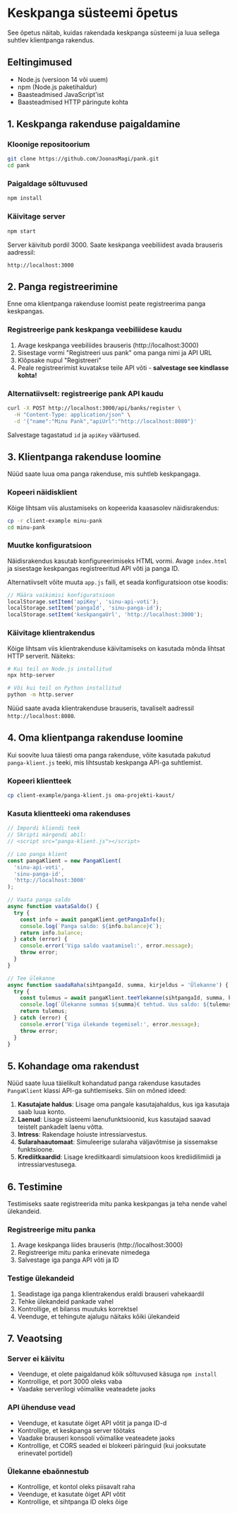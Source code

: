 # Keskpanga süsteemi õpetus

See õpetus näitab, kuidas rakendada keskpanga süsteemi ja luua sellega suhtlev klientpanga rakendus.

## Eeltingimused

- Node.js (versioon 14 või uuem)
- npm (Node.js paketihaldur)
- Baasteadmised JavaScript'ist
- Baasteadmised HTTP päringute kohta

## 1. Keskpanga rakenduse paigaldamine

### Kloonige repositoorium

```bash
git clone https://github.com/JoonasMagi/pank.git
cd pank
```

### Paigaldage sõltuvused

```bash
npm install
```

### Käivitage server

```bash
npm start
```

Server käivitub pordil 3000. Saate keskpanga veebiliidest avada brauseris aadressil: 

```
http://localhost:3000
```

## 2. Panga registreerimine

Enne oma klientpanga rakenduse loomist peate registreerima panga keskpangas.

### Registreerige pank keskpanga veebiliidese kaudu

1. Avage keskpanga veebiliides brauseris (http://localhost:3000)
2. Sisestage vormi "Registreeri uus pank" oma panga nimi ja API URL
3. Klõpsake nupul "Registreeri"
4. Peale registreerimist kuvatakse teile API võti - **salvestage see kindlasse kohta!**

### Alternatiivselt: registreerige pank API kaudu

```bash
curl -X POST http://localhost:3000/api/banks/register \
  -H "Content-Type: application/json" \
  -d '{"name":"Minu Pank","apiUrl":"http://localhost:8080"}'
```

Salvestage tagastatud `id` ja `apiKey` väärtused.

## 3. Klientpanga rakenduse loomine

Nüüd saate luua oma panga rakenduse, mis suhtleb keskpangaga.

### Kopeeri näidisklient

Kõige lihtsam viis alustamiseks on kopeerida kaasasolev näidisrakendus:

```bash
cp -r client-example minu-pank
cd minu-pank
```

### Muutke konfiguratsioon

Näidisrakendus kasutab konfigureerimiseks HTML vormi. Avage `index.html` ja sisestage keskpangas registreeritud API võti ja panga ID.

Alternatiivselt võite muuta `app.js` faili, et seada konfiguratsioon otse koodis:

```javascript
// Määra vaikimisi konfiguratsioon
localStorage.setItem('apiKey', 'sinu-api-voti');
localStorage.setItem('pangaId', 'sinu-panga-id');
localStorage.setItem('keskpangaUrl', 'http://localhost:3000');
```

### Käivitage klientrakendus

Kõige lihtsam viis klientrakenduse käivitamiseks on kasutada mõnda lihtsat HTTP serverit. Näiteks:

```bash
# Kui teil on Node.js installitud
npx http-server

# Või kui teil on Python installitud
python -m http.server
```

Nüüd saate avada klientrakenduse brauseris, tavaliselt aadressil `http://localhost:8080`.

## 4. Oma klientpanga rakenduse loomine

Kui soovite luua täiesti oma panga rakenduse, võite kasutada pakutud `panga-klient.js` teeki, mis lihtsustab keskpanga API-ga suhtlemist.

### Kopeeri klientteek

```bash
cp client-example/panga-klient.js oma-projekti-kaust/
```

### Kasuta klientteeki oma rakenduses

```javascript
// Impordi kliendi teek
// Skripti märgendi abil:
// <script src="panga-klient.js"></script>

// Loo panga klient
const pangaKlient = new PangaKlient(
  'sinu-api-voti',
  'sinu-panga-id',
  'http://localhost:3000'
);

// Vaata panga saldo
async function vaataSaldo() {
  try {
    const info = await pangaKlient.getPangaInfo();
    console.log(`Panga saldo: ${info.balance}€`);
    return info.balance;
  } catch (error) {
    console.error('Viga saldo vaatamisel:', error.message);
    throw error;
  }
}

// Tee ülekanne
async function saadaRaha(sihtpangaId, summa, kirjeldus = 'Ülekanne') {
  try {
    const tulemus = await pangaKlient.teeYlekanne(sihtpangaId, summa, kirjeldus);
    console.log(`Ülekanne summas ${summa}€ tehtud. Uus saldo: ${tulemus.fromBankBalance}€`);
    return tulemus;
  } catch (error) {
    console.error('Viga ülekande tegemisel:', error.message);
    throw error;
  }
}
```

## 5. Kohandage oma rakendust

Nüüd saate luua täielikult kohandatud panga rakenduse kasutades `PangaKlient` klassi API-ga suhtlemiseks. Siin on mõned ideed:

1. **Kasutajate haldus**: Lisage oma pangale kasutajahaldus, kus iga kasutaja saab luua konto.
2. **Laenud**: Lisage süsteemi laenufunktsioonid, kus kasutajad saavad teistelt pankadelt laenu võtta.
3. **Intress**: Rakendage hoiuste intressiarvestus.
4. **Sularahaautomaat**: Simuleerige sularaha väljavõtmise ja sissemakse funktsioone.
5. **Krediitkaardid**: Lisage krediitkaardi simulatsioon koos krediidilimiidi ja intressiarvestusega.

## 6. Testimine

Testimiseks saate registreerida mitu panka keskpangas ja teha nende vahel ülekandeid.

### Registreerige mitu panka

1. Avage keskpanga liides brauseris (http://localhost:3000)
2. Registreerige mitu panka erinevate nimedega
3. Salvestage iga panga API võti ja ID

### Testige ülekandeid

1. Seadistage iga panga klientrakendus eraldi brauseri vahekaardil
2. Tehke ülekandeid pankade vahel
3. Kontrollige, et bilanss muutuks korrektsel
4. Veenduge, et tehingute ajalugu näitaks kõiki ülekandeid

## 7. Veaotsing

### Server ei käivitu

- Veenduge, et olete paigaldanud kõik sõltuvused käsuga `npm install`
- Kontrollige, et port 3000 oleks vaba
- Vaadake serverilogi võimalike veateadete jaoks

### API ühenduse vead

- Veenduge, et kasutate õiget API võtit ja panga ID-d
- Kontrollige, et keskpanga server töötaks
- Vaadake brauseri konsooli võimalike veateadete jaoks
- Kontrollige, et CORS seaded ei blokeeri päringuid (kui jooksutate erinevatel portidel)

### Ülekanne ebaõnnestub

- Kontrollige, et kontol oleks piisavalt raha
- Veenduge, et kasutate õiget API võtit
- Kontrollige, et sihtpanga ID oleks õige
